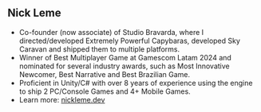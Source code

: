 ## Nick Leme

- Co-founder (now associate) of Studio Bravarda, where I directed/developed Extremely Powerful Capybaras, developed Sky Caravan and shipped them to multiple platforms.
- Winner of Best Multiplayer Game at Gamescom Latam 2024 and nominated for several industry awards, such as Most Innovative Newcomer, Best Narrative and Best Brazilian Game.
- Proficient in Unity/C# with over 8 years of experience using the engine to ship 2 PC/Console Games and 4+ Mobile Games.
- Learn more: [nickleme.dev](nickleme.dev)

